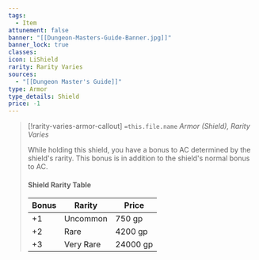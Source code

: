 ```yaml
---
tags:
  - Item
attunement: false
banner: "[[Dungeon-Masters-Guide-Banner.jpg]]"
banner_lock: true
classes: 
icon: LiShield
rarity: Rarity Varies
sources:
  - "[[Dungeon Master's Guide]]"
type: Armor
type_details: Shield
price: -1
---
```

>[!rarity-varies-armor-callout] `=this.file.name`
>*Armor (Shield), Rarity Varies*
>
>While holding this shield, you have a bonus to AC determined by the shield's rarity. This bonus is in addition to the shield's normal bonus to AC.
>
>#### Shield Rarity Table
>
>|Bonus|Rarity|Price|
>|---|---|---|
>|+1|Uncommon|750 gp|
>|+2|Rare|4200 gp|
>|+3|Very Rare|24000 gp|